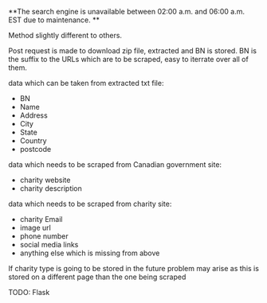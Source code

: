 **The search engine is unavailable between 02:00 a.m. and 06:00 a.m. EST due to maintenance. **

Method slightly different to others.

Post request is made to download zip file, extracted and BN is stored.
BN is the suffix to the URLs which are to be scraped, easy to iterrate over all of them.

data which can be taken from extracted txt file:

* BN
* Name
* Address
* City
* State
* Country
* postcode

data which needs to be scraped from Canadian government site:

* charity website
* charity description


data which needs to be scraped from charity site:

* charity Email
* image url
* phone number
* social media links
* anything else which is missing from above

If charity type is going to be stored in the future problem may arise as this is stored on a different page than the one being scraped

TODO: Flask